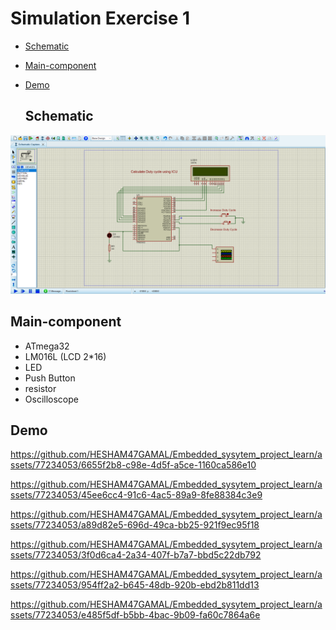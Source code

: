 # Simulation Exercise 1
- [Schematic](#Schematic)
- [Main-component](#Main-component)
- [Demo](#Demo)

  ## Schematic

<img src="https://github.com/HESHAM47GAMAL/Embedded_sysytem_project_learn/blob/main/interface_p2/4.ICU/Proteus_simulation/1.Exercise1/Schematic.png">

  ## Main-component

- ATmega32
- LM016L (LCD 2*16)
- LED
- Push Button
- resistor
- Oscilloscope

## Demo


https://github.com/HESHAM47GAMAL/Embedded_sysytem_project_learn/assets/77234053/6655f2b8-c98e-4d5f-a5ce-1160ca586e10

https://github.com/HESHAM47GAMAL/Embedded_sysytem_project_learn/assets/77234053/45ee6cc4-91c6-4ac5-89a9-8fe88384c3e9

https://github.com/HESHAM47GAMAL/Embedded_sysytem_project_learn/assets/77234053/a89d82e5-696d-49ca-bb25-921f9ec95f18

https://github.com/HESHAM47GAMAL/Embedded_sysytem_project_learn/assets/77234053/3f0d6ca4-2a34-407f-b7a7-bbd5c22db792

https://github.com/HESHAM47GAMAL/Embedded_sysytem_project_learn/assets/77234053/954ff2a2-b645-48db-920b-ebd2b811dd13

https://github.com/HESHAM47GAMAL/Embedded_sysytem_project_learn/assets/77234053/e485f5df-b5bb-4bac-9b09-fa60c7864a6e

